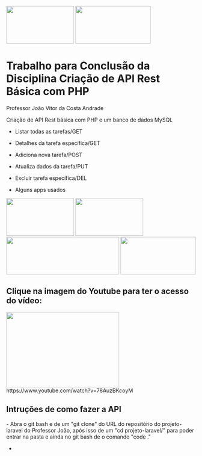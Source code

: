 <a href="https://laravel.com/"><img src="https://cdn.discordapp.com/attachments/1125487567257739356/1125950651155881984/1200px-Laravel.svg_preview_rev_1.png" width=180 height=100 ></a>  <a href="https://laravel.com/"><img src="https://laravel.com/img/logotype.min.svg" width=200 height=100 ></a> 

<h1> Trabalho para Conclusão da Disciplina Criação de API Rest Básica com PHP</h1>

Professor João Vitor da Costa Andrade

Criação de API Rest básica com PHP e um banco de dados MySQL

- Listar todas as tarefas/GET

- Detalhes da tarefa específica/GET

- Adiciona nova tarefa/POST

- Atualiza dados da tarefa/PUT

- Excluir tarefa específica/DEL

- Alguns apps usados

<a href="https://www.php.net//"><img src="https://cdn.discordapp.com/attachments/1125487567257739356/1125957411862216794/68747470733a2f2f656e637279707465642d74626e302e677374617469632e636f6d2f696d616765733f713d74626e3a414e64394763533459586a70347178316c2d474242447a486d36717572417a64312d7762567354385f7726757371703d434155_preview_rev_1.png" width=180 height=100 ></a> <a href="https://code.visualstudio.com/"><img src="https://cdn.discordapp.com/attachments/1125487567257739356/1125953674926112778/channels4_profile_preview_rev_1.png" width=180 height=100 ></a>  <a href="https://www.postman.com/"><img src="https://cdn.discordapp.com/attachments/1125487567257739356/1125957038367854612/postman-como-instalar-dar-seus-primeiros-passos_preview_rev_1.png" width=300 height=100 ></a>  <a href="https://www.mysql.com/"><img src="https://cdn.discordapp.com/attachments/1125487567257739356/1125957941309214730/MySQL-Logo_preview_rev_1.png" width=200 height=100 ></a> 

<h2> Clique na imagem do Youtube para ter o acesso do vídeo:</h2>
<a href="https://www.youtube.com/watch?v=78AuzBKcoyM"><img src="https://cdn.discordapp.com/attachments/1125487567257739356/1125959772022255657/yt_1200_preview_rev_1.png" width=300 height=200 ></a> 
https://www.youtube.com/watch?v=78AuzBKcoyM

<h2> Intruções de como fazer a API</h2> 
-   Abra o git bash e de um "git clone" do URL do repositório do projeto-laravel do Professor João, após isso de um "cd projeto-laravel/" para poder entrar na pasta e ainda no git bash de o comando "code ."

- 
